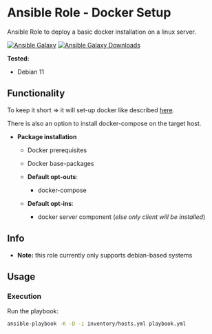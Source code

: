 # Ansible Role - Docker Setup
Ansible Role to deploy a basic docker installation on a linux server.

[![Ansible Galaxy](https://img.shields.io/ansible/role/56756)](https://galaxy.ansible.com/ansibleguy/infra_docker_minimal)
[![Ansible Galaxy Downloads](https://img.shields.io/badge/dynamic/json?color=blueviolet&label=Galaxy%20Downloads&query=%24.download_count&url=https%3A%2F%2Fgalaxy.ansible.com%2Fapi%2Fv1%2Froles%2F56756%2F%3Fformat%3Djson)](https://galaxy.ansible.com/ansibleguy/infra_docker_minimal)

**Tested:**
* Debian 11

## Functionality

To keep it short => it will set-up docker like described [here](https://docs.docker.com/engine/install/debian/).

There is also an option to install docker-compose on the target host.

* **Package installation**
  * Docker prerequisites
  * Docker base-packages


  * **Default opt-outs**:
    * docker-compose

  * **Default opt-ins**:
    * docker server component (_else only client will be installed_)

## Info

* **Note:** this role currently only supports debian-based systems

## Usage

### Execution

Run the playbook:
```bash
ansible-playbook -K -D -i inventory/hosts.yml playbook.yml
```
